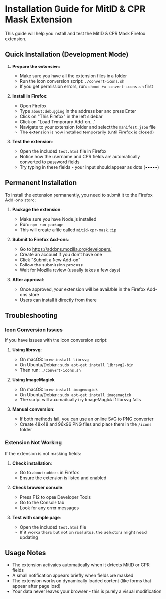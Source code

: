 # Installation Guide for MitID & CPR Mask Extension

This guide will help you install and test the MitID & CPR Mask Firefox extension.

## Quick Installation (Development Mode)

1. **Prepare the extension**:

   - Make sure you have all the extension files in a folder
   - Run the icon conversion script: `./convert-icons.sh`
   - If you get permission errors, run: `chmod +x convert-icons.sh` first

2. **Install in Firefox**:

   - Open Firefox
   - Type `about:debugging` in the address bar and press Enter
   - Click on "This Firefox" in the left sidebar
   - Click on "Load Temporary Add-on..."
   - Navigate to your extension folder and select the `manifest.json` file
   - The extension is now installed temporarily (until Firefox is closed)

3. **Test the extension**:
   - Open the included `test.html` file in Firefox
   - Notice how the username and CPR fields are automatically converted to password fields
   - Try typing in these fields - your input should appear as dots (•••••)

## Permanent Installation

To install the extension permanently, you need to submit it to the Firefox Add-ons store:

1. **Package the extension**:

   - Make sure you have Node.js installed
   - Run: `npm run package`
   - This will create a file called `mitid-cpr-mask.zip`

2. **Submit to Firefox Add-ons**:

   - Go to https://addons.mozilla.org/developers/
   - Create an account if you don't have one
   - Click "Submit a New Add-on"
   - Follow the submission process
   - Wait for Mozilla review (usually takes a few days)

3. **After approval**:
   - Once approved, your extension will be available in the Firefox Add-ons store
   - Users can install it directly from there

## Troubleshooting

### Icon Conversion Issues

If you have issues with the icon conversion script:

1. **Using librsvg**:

   - On macOS: `brew install librsvg`
   - On Ubuntu/Debian: `sudo apt-get install librsvg2-bin`
   - Then run: `./convert-icons.sh`

2. **Using ImageMagick**:

   - On macOS: `brew install imagemagick`
   - On Ubuntu/Debian: `sudo apt-get install imagemagick`
   - The script will automatically try ImageMagick if librsvg fails

3. **Manual conversion**:
   - If both methods fail, you can use an online SVG to PNG converter
   - Create 48x48 and 96x96 PNG files and place them in the `/icons` folder

### Extension Not Working

If the extension is not masking fields:

1. **Check installation**:

   - Go to `about:addons` in Firefox
   - Ensure the extension is listed and enabled

2. **Check browser console**:

   - Press F12 to open Developer Tools
   - Go to the Console tab
   - Look for any error messages

3. **Test with sample page**:
   - Open the included `test.html` file
   - If it works there but not on real sites, the selectors might need updating

## Usage Notes

- The extension activates automatically when it detects MitID or CPR fields
- A small notification appears briefly when fields are masked
- The extension works on dynamically loaded content (like forms that appear after page load)
- Your data never leaves your browser - this is purely a visual modification
